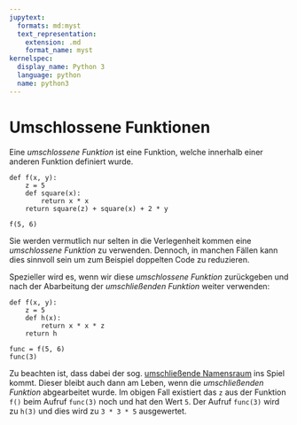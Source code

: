 ```yaml
---
jupytext:
  formats: md:myst
  text_representation:
    extension: .md
    format_name: myst
kernelspec:
  display_name: Python 3
  language: python
  name: python3
---
```


# Umschlossene Funktionen

Eine *umschlossene Funktion* ist eine Funktion, welche innerhalb einer anderen Funktion definiert wurde.

```{code-cell} python3
def f(x, y):
    z = 5
    def square(x):
        return x * x
    return square(z) + square(x) + 2 * y

f(5, 6)
```

Sie werden vermutlich nur selten in die Verlegenheit kommen eine *umschlossene Funktion* zu verwenden.
Dennoch, in manchen Fällen kann dies sinnvoll sein um zum Beispiel doppelten Code zu reduzieren.

Spezieller wird es, wenn wir diese *umschlossene Funktion* zurückgeben und nach der Abarbeitung der *umschließenden Funktion* weiter verwenden:

```{code-cell} python3
def f(x, y):
    z = 5
    def h(x):
        return x * x * z
    return h

func = f(5, 6)
func(3)
```

Zu beachten ist, dass dabei der sog. [umschließende Namensraum](sec-local-namespace) ins Spiel kommt.
Dieser bleibt auch dann am Leben, wenn die *umschließenden Funktion* abgearbeitet wurde.
Im obigen Fall existiert das ``z`` aus der Funktion ``f()`` beim Aufruf ``func(3)`` noch und hat den Wert ``5``.
Der Aufruf ``func(3)`` wird zu ``h(3)`` und dies wird zu ``3 * 3 * 5`` ausgewertet.